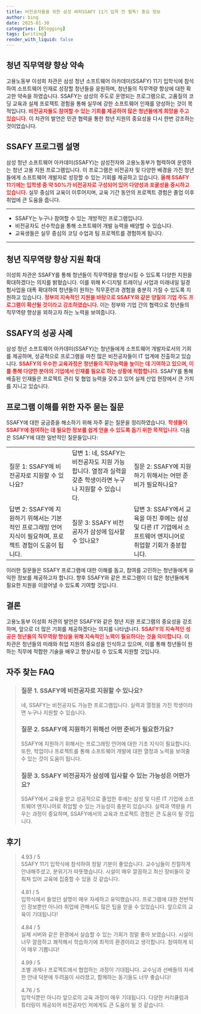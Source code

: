 ```yaml
---
title: 비전공자들을 위한 삼성 싸피SSAFY 11기 입학 전 필독! 중요 정보
author: bing
date: 2025-01-30
categories: [Blogging]
tags: [writing]
render_with_liquid: false
---
```



<h2 id='청년 직무역량 향상 약속'>청년 직무역량 향상 약속</h2>

<p>고용노동부 이성희 차관은 삼성 청년 소프트웨어 아카데미(SSAFY) 11기 입학식에 참석하여 소프트웨어 인재로 성장할 청년들을 응원하며, 청년들의 직무역량 향상에 대한 확고한 약속을 하였습니다. SSAFY는 삼성의 주도로 운영되는 프로그램으로, 고품질의 코딩 교육과 실제 프로젝트 경험을 통해 실무에 강한 소프트웨어 인재를 양성하는 것이 목적입니다. <b><span style="color: #ee2323;">비전공자들도 참여할 수 있는 기회를 제공하여 많은 청년들에게 희망을 주고 있습니다.</span></b> 이 차관의 발언은 민관 협력을 통한 청년 지원의 중요성을 다시 한번 강조하는 것이었습니다.</p>

<h2 id='SSAFY 프로그램 설명'>SSAFY 프로그램 설명</h2>

<p>삼성 청년 소프트웨어 아카데미(SSAFY)는 삼성전자와 고용노동부가 협력하여 운영하는 청년 고용 지원 프로그램입니다. 이 프로그램은 비전공자 및 다양한 배경을 가진 청년들에게 소프트웨어 개발자로 성장할 수 있는 기회를 제공하고 있습니다. <b><span style="color: #ee2323;">올해 SSAFY 11기에는 입학생 중 약 50%가 비전공자로 구성되어 있어 다양성과 포괄성을 중시하고 있습니다.</span></b> 실무 중심의 교육이 이루어지며, 교육 기간 동안의 프로젝트 경험은 졸업 이후 취업에 큰 도움을 줍니다.</p>

<hr />

<ul>
    <li>SSAFY는 누구나 참여할 수 있는 개방적인 프로그램입니다.</li>
    <li>비전공자도 선수학습을 통해 소프트웨어 개발 능력을 배양할 수 있습니다.</li>
    <li>교육생들은 실무 중심의 코딩 수업과 팀 프로젝트를 경험하게 됩니다.</li>
</ul>

<hr />

<h2 id='청년 직무역량 향상 지원 확대'>청년 직무역량 향상 지원 확대</h2>

<p>이성희 차관은 SSAFY를 통해 청년들이 직무역량을 향상시킬 수 있도록 다양한 지원을 확대하겠다는 의지를 밝혔습니다. 이를 위해 K-디지털 트레이닝 사업과 미래내일 일경험사업을 대폭 확대하여 청년들이 원하는 직무훈련과 경험을 충분히 가질 수 있도록 지원하고 있습니다. <b><span style="color: #ee2323;">정부의 지속적인 지원을 바탕으로 SSAFY와 같은 양질의 기업 주도 프로그램이 확산될 것이라고 강조하였습니다.</span></b> 이는 정부와 기업 간의 협력으로 청년들의 직무역량 향상을 꾀하고자 하는 노력을 보여줍니다.</p>

<h2 id='SSAFY의 성공 사례'>SSAFY의 성공 사례</h2>

<p>삼성 청년 소프트웨어 아카데미(SSAFY)는 청년들에게 소프트웨어 개발자로서의 기회를 제공하며, 성공적으로 프로그램을 마친 많은 비전공자들이 IT 업계에 진출하고 있습니다. <b><span style="color: #ee2323;">SSAFY의 우수한 교육과정은 청년들의 직무능력을 높이는 데 기여하고 있으며, 이를 통해 다양한 분야의 기업에서 인재를 필요로 하는 상황에 적합합니다.</span></b> SSAFY를 통해 배출된 인재들은 프로젝트 관리 및 협업 능력을 갖추고 있어 실제 산업 현장에서 큰 가치를 지니고 있습니다.</p>

<h2 id='프로그램 이해를 위한 자주 묻는 질문'>프로그램 이해를 위한 자주 묻는 질문</h2>

<p>SSAFY에 대한 궁금증을 해소하기 위해 자주 묻는 질문을 정리하였습니다. <b><span style="color: #ee2323;">학생들이 SSAFY에 참여하는 데 필요한 정보를 쉽게 얻을 수 있도록 돕기 위한 목적입니다.</span></b> 다음은 SSAFY에 대한 일반적인 질문들입니다:</p>

<table>
    <tr>
        <td>질문 1: SSAFY에 비전공자로 지원할 수 있나요?</td>
        <td>답변 1: 네, SSAFY는 비전공자도 지원 가능합니다. 열정과 실력을 갖춘 학생이라면 누구나 지원할 수 있습니다.</td>
        <td>질문 2: SSAFY에 지원하기 위해서는 어떤 준비가 필요하나요?</td>
    </tr>
    <tr>
        <td>답변 2: SSAFY에 지원하기 위해서는 기본적인 프로그래밍 언어 지식이 필요하며, 프로젝트 경험이 도움이 됩니다.</td>
        <td>질문 3: SSAFY 비전공자가 삼성에 입사할 수 있나요?</td>
        <td>답변 3: SSAFY에서 교육을 마친 후에는 삼성 및 다른 IT 기업에서 소프트웨어 엔지니어로 취업할 기회가 충분합니다.</td>
    </tr>
</table>

<p>이러한 질문들은 SSAFY 프로그램에 대한 이해를 돕고, 참여를 고민하는 청년들에게 유익한 정보를 제공하고자 합니다. 향후 SSAFY와 같은 프로그램이 더 많은 청년들에게 필요한 지원을 이끌어낼 수 있도록 기여할 것입니다.</p>

<h2 id='결론'>결론</h2>

<p>고용노동부 이성희 차관의 발언은 SSAFY와 같은 청년 지원 프로그램의 중요성을 강조하며, 앞으로 더 많은 기회를 제공하겠다는 의지를 나타냅니다. <b><span style="color: #ee2323;">SSAFY의 지속적인 성공은 청년들의 직무역량 향상을 위해 지속적인 노력이 필요하다는 것을 의미합니다.</span></b> 이 차관은 청년들의 미래와 취업 지원의 중요성을 인식하고 있으며, 이를 통해 청년들이 원하는 직무에 적합한 기술을 배우고 향상시킬 수 있도록 지원할 것입니다.</p>


<h2 id='자주_찾는_FAQ'>자주 찾는 FAQ</h2>
<div itemscope="" itemtype="https://schema.org/FAQPage"> 
<blockquote> 
<div itemscope="" itemprop="mainEntity" itemtype="https://schema.org/Question"> 
<h3 itemprop="name">질문 1. SSAFY에 비전공자로 지원할 수 있나요?</h3> 
<div itemscope="" itemprop="acceptedAnswer" itemtype="https://schema.org/Answer"> 
<span itemprop="text"> 
<p>네, SSAFY는 비전공자도 가능한 프로그램입니다. 실력과 열정을 가진 학생이라면 누구나 지원할 수 있습니다.</p> 
</span> 
</div> 
</div> 

<div itemscope="" itemprop="mainEntity" itemtype="https://schema.org/Question"> 
<h3 itemprop="name">질문 2. SSAFY에 지원하기 위해선 어떤 준비가 필요한가요?</h3> 
<div itemscope="" itemprop="acceptedAnswer" itemtype="https://schema.org/Answer"> 
<span itemprop="text"> 
<p>SSAFY에 지원하기 위해서는 프로그래밍 언어에 대한 기초 지식이 필요합니다. 또한, 학업이나 프로젝트를 통해 소프트웨어 개발에 대한 열정과 노력을 보여줄 수 있는 것이 도움이 됩니다.</p> 
</span> 
</div> 
</div> 

<div itemscope="" itemprop="mainEntity" itemtype="https://schema.org/Question"> 
<h3 itemprop="name">질문 3. SSAFY 비전공자가 삼성에 입사할 수 있는 가능성은 어떤가요?</h3> 
<div itemscope="" itemprop="acceptedAnswer" itemtype="https://schema.org/Answer"> 
<span itemprop="text"> 
<p>SSAFY에서 교육을 받고 성공적으로 졸업한 후에는 삼성 및 다른 IT 기업에 소프트웨어 엔지니어로 취업할 수 있는 가능성이 충분히 있습니다. 실력과 역량을 키우는 과정이 중요하며, SSAFY에서의 교육과 프로젝트 경험은 큰 도움이 될 것입니다.</p> 
</span> 
</div> 
</div> 
</blockquote> 
</div>
<h2 id='후기'>후기</h2>
<div itemscope itemtype="https://schema.org/Product">
  <blockquote>
  <div itemprop="review" itemscope itemtype="https://schema.org/Review">
      <div itemprop="reviewRating" itemscope itemtype="https://schema.org/Rating"> <span itemprop="ratingValue">4.93</span> / <span itemprop="bestRating">5</span> </div>
      <span itemprop="reviewBody">SSAFY 11기 입학식에 참석하여 정말 기분이 좋았습니다. 교수님들이 친절하게 안내해주셨고, 분위기가 따뜻했습니다. 시설이 매우 깔끔하고 최신 장비들이 갖춰져 있어 교육에 집중할 수 있을 것 같습니다.</span>
  </div>
  <br>
  <div itemprop="review" itemscope itemtype="https://schema.org/Review">
      <div itemprop="reviewRating" itemscope itemtype="https://schema.org/Rating"> <span itemprop="ratingValue">4.81</span> / <span itemprop="bestRating">5</span> </div>
      <span itemprop="reviewBody">입학식에서 들었던 설명이 매우 자세하고 유익했습니다. 프로그램에 대한 전반적인 정보뿐만 아니라 취업에 관해서도 많은 팁을 얻을 수 있었습니다. 앞으로의 교육이 기대됩니다!</span>
  </div>
  <br>
  <div itemprop="review" itemscope itemtype="https://schema.org/Review">
      <div itemprop="reviewRating" itemscope itemtype="https://schema.org/Rating"> <span itemprop="ratingValue">4.84</span> / <span itemprop="bestRating">5</span> </div>
      <span itemprop="reviewBody">실제 서버와 같은 환경에서 실습할 수 있는 기회가 정말 좋아 보였습니다. 시설이 너무 깔끔하고 쾌적해서 학습하기에 최적의 환경이라고 생각합니다. 참여하게 되어 매우 기쁩니다!</span>
  </div>
  <br>
  <div itemprop="review" itemscope itemtype="https://schema.org/Review">
      <div itemprop="reviewRating" itemscope itemtype="https://schema.org/Rating"> <span itemprop="ratingValue">4.99</span> / <span itemprop="bestRating">5</span> </div>
      <span itemprop="reviewBody">조별 과제나 프로젝트에서 협업하는 과정이 기대됩니다. 교수님과 선배들의 자세한 안내 덕분에 두려움이 사라졌고, 함께하는 동기들도 너무 좋습니다!</span>
  </div>
  <br>
  <div itemprop="review" itemscope itemtype="https://schema.org/Review">
      <div itemprop="reviewRating" itemscope itemtype="https://schema.org/Rating"> <span itemprop="ratingValue">4.76</span> / <span itemprop="bestRating">5</span> </div>
      <span itemprop="reviewBody">입학식뿐만 아니라 앞으로의 교육 과정이 매우 기대됩니다. 다양한 커리큘럼과 튜터링이 제공되어 비전공자인 저에게도 큰 도움이 될 것 같습니다.</span>
  </div>
  </blockquote>
</div>
